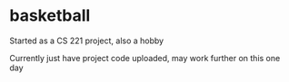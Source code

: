 # basketball
Started as a CS 221 project, also a hobby

Currently just have project code uploaded, may work further on this one day

